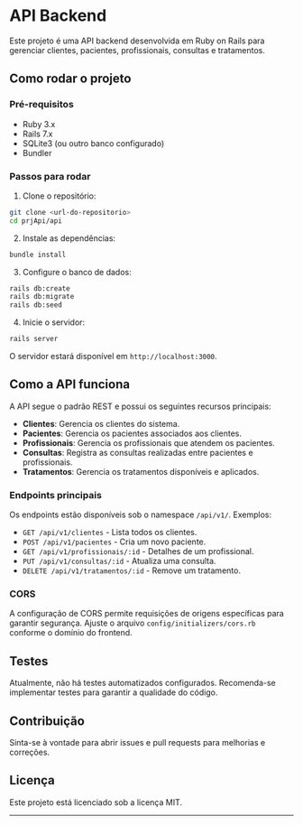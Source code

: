 # API Backend

Este projeto é uma API backend desenvolvida em Ruby on Rails para gerenciar clientes, pacientes, profissionais, consultas e tratamentos.

## Como rodar o projeto

### Pré-requisitos

- Ruby 3.x
- Rails 7.x
- SQLite3 (ou outro banco configurado)
- Bundler

### Passos para rodar

1. Clone o repositório:

```bash
git clone <url-do-repositorio>
cd prjApi/api
```

2. Instale as dependências:

```bash
bundle install
```

3. Configure o banco de dados:

```bash
rails db:create
rails db:migrate
rails db:seed
```

4. Inicie o servidor:

```bash
rails server
```

O servidor estará disponível em `http://localhost:3000`.

## Como a API funciona

A API segue o padrão REST e possui os seguintes recursos principais:

- **Clientes**: Gerencia os clientes do sistema.
- **Pacientes**: Gerencia os pacientes associados aos clientes.
- **Profissionais**: Gerencia os profissionais que atendem os pacientes.
- **Consultas**: Registra as consultas realizadas entre pacientes e profissionais.
- **Tratamentos**: Gerencia os tratamentos disponíveis e aplicados.

### Endpoints principais

Os endpoints estão disponíveis sob o namespace `/api/v1/`. Exemplos:

- `GET /api/v1/clientes` - Lista todos os clientes.
- `POST /api/v1/pacientes` - Cria um novo paciente.
- `GET /api/v1/profissionais/:id` - Detalhes de um profissional.
- `PUT /api/v1/consultas/:id` - Atualiza uma consulta.
- `DELETE /api/v1/tratamentos/:id` - Remove um tratamento.

### CORS

A configuração de CORS permite requisições de origens específicas para garantir segurança. Ajuste o arquivo `config/initializers/cors.rb` conforme o domínio do frontend.

## Testes

Atualmente, não há testes automatizados configurados. Recomenda-se implementar testes para garantir a qualidade do código.

## Contribuição

Sinta-se à vontade para abrir issues e pull requests para melhorias e correções.

## Licença

Este projeto está licenciado sob a licença MIT.

---

